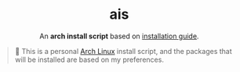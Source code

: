 <h1 align="center">ais</h1>

<p align="center">An <b>arch install script</b> based on <a href="https://wiki.archlinux.org/title/Installation_guide">installation guide</a>.</p>

> 📌 This is a personal <a href="https://archlinux.org/about/">Arch Linux</a> install script, and the packages that will be installed are based on my preferences.
